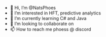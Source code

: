 - 👋 Hi, I’m @NatsPhoes
- 👀 I’m interested in HFT, predictive analytics 
- 🌱 I’m currently learning C# and Java 
- 💞️ I’m looking to collaborate on 
- 📫 How to reach me phoess @ discord

<!---
NatsPhoes/NatsPhoes is a ✨ special ✨ repository because its `README.md` (this file) appears on your GitHub profile.
You can click the Preview link to take a look at your changes.
--->
